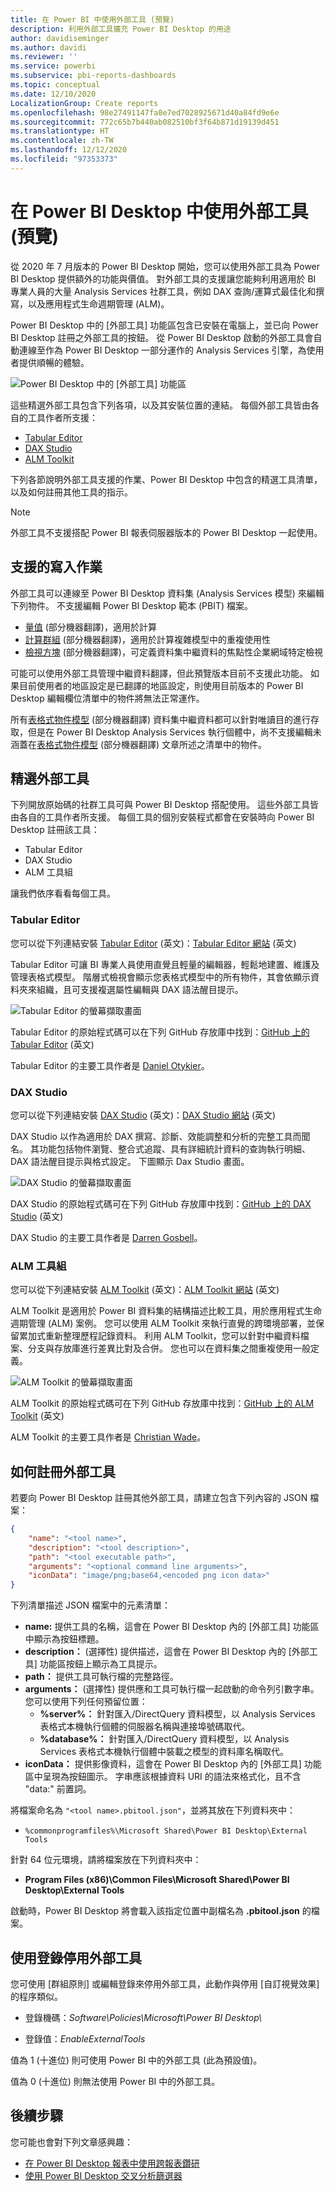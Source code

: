 ```yaml
---
title: 在 Power BI 中使用外部工具 (預覽)
description: 利用外部工具擴充 Power BI Desktop 的用途
author: davidiseminger
ms.author: davidi
ms.reviewer: ''
ms.service: powerbi
ms.subservice: pbi-reports-dashboards
ms.topic: conceptual
ms.date: 12/10/2020
LocalizationGroup: Create reports
ms.openlocfilehash: 98e27491147fa0e7ed7028925671d40a84fd9e6e
ms.sourcegitcommit: 772c65b7b440ab082510bf3f64b871d19139d451
ms.translationtype: HT
ms.contentlocale: zh-TW
ms.lasthandoff: 12/12/2020
ms.locfileid: "97353373"
---
```

# <a name="using-external-tools-in-power-bi-desktop-preview"></a>在 Power BI Desktop 中使用外部工具 (預覽)

從 2020 年 7 月版本的 Power BI Desktop 開始，您可以使用外部工具為 Power BI Desktop 提供額外的功能與價值。 對外部工具的支援讓您能夠利用適用於 BI 專業人員的大量 Analysis Services 社群工具，例如 DAX 查詢/運算式最佳化和撰寫，以及應用程式生命週期管理 (ALM)。

Power BI Desktop 中的 [外部工具] 功能區包含已安裝在電腦上，並已向 Power BI Desktop 註冊之外部工具的按鈕。 從 Power BI Desktop 啟動的外部工具會自動連線至作為 Power BI Desktop 一部分運作的 Analysis Services 引擎，為使用者提供順暢的體驗。

![Power BI Desktop 中的 [外部工具] 功能區](media/desktop-external-tools/desktop-external-tools-01.png)

這些精選外部工具包含下列各項，以及其安裝位置的連結。 每個外部工具皆由各自的工具作者所支援：

* [Tabular Editor](https://tabulareditor.com/)
* [DAX Studio](https://daxstudio.org)
* [ALM Toolkit](http://alm-toolkit.com)


下列各節說明外部工具支援的作業、Power BI Desktop 中包含的精選工具清單，以及如何註冊其他工具的指示。

> [!NOTE]
> 外部工具不支援搭配 Power BI 報表伺服器版本的 Power BI Desktop 一起使用。

## <a name="supported-write-operations"></a>支援的寫入作業

外部工具可以連線至 Power BI Desktop 資料集 (Analysis Services 模型) 來編輯下列物件。 不支援編輯 Power BI Desktop 範本 (PBIT) 檔案。

* [量值](/analysis-services/tabular-models/measures-ssas-tabular) \(部分機器翻譯\)，適用於計算
* [計算群組](/analysis-services/tabular-models/calculation-groups) \(部分機器翻譯\)，適用於計算複雜模型中的重複使用性
* [檢視方塊](/analysis-services/tabular-models/perspectives-ssas-tabular) \(部分機器翻譯\)，可定義資料集中繼資料的焦點性企業網域特定檢視

可能可以使用外部工具管理中繼資料翻譯，但此預覽版本目前不支援此功能。 如果目前使用者的地區設定是已翻譯的地區設定，則使用目前版本的 Power BI Desktop 編輯欄位清單中的物件將無法正常運作。 

所有[表格式物件模型](/analysis-services/tom/introduction-to-the-tabular-object-model-tom-in-analysis-services-amo) \(部分機器翻譯\) 資料集中繼資料都可以針對唯讀目的進行存取，但是在 Power BI Desktop Analysis Services 執行個體中，尚不支援編輯未涵蓋在[表格式物件模型](/analysis-services/tom/introduction-to-the-tabular-object-model-tom-in-analysis-services-amo) \(部分機器翻譯\) 文章所述之清單中的物件。


## <a name="featured-external-tools"></a>精選外部工具

下列開放原始碼的社群工具可與 Power BI Desktop 搭配使用。 這些外部工具皆由各自的工具作者所支援。 每個工具的個別安裝程式都會在安裝時向 Power BI Desktop 註冊該工具：

* Tabular Editor
* DAX Studio
* ALM 工具組

讓我們依序看看每個工具。

### <a name="tabular-editor"></a>Tabular Editor

您可以從下列連結安裝 [Tabular Editor](https://tabulareditor.com/) \(英文\)：[Tabular Editor 網站](https://tabulareditor.com/) \(英文\)

Tabular Editor 可讓 BI 專業人員使用直覺且輕量的編輯器，輕鬆地建置、維護及管理表格式模型。 階層式檢視會顯示您表格式模型中的所有物件，其會依顯示資料夾來組織，且可支援複選屬性編輯與 DAX 語法醒目提示。

![Tabular Editor 的螢幕擷取畫面](media/desktop-external-tools/desktop-external-tools-02.png)

Tabular Editor 的原始程式碼可以在下列 GitHub 存放庫中找到：[GitHub 上的 Tabular Editor](https://github.com/otykier/TabularEditor) \(英文\)

Tabular Editor 的主要工具作者是 [Daniel Otykier](https://www.linkedin.com/in/daniel-otykier-2231876)。


### <a name="dax-studio"></a>DAX Studio

您可以從下列連結安裝 [DAX Studio](https://daxstudio.org) \(英文\)：[DAX Studio 網站](https://daxstudio.org) \(英文\)

DAX Studio 以作為適用於 DAX 撰寫、診斷、效能調整和分析的完整工具而聞名。 其功能包括物件瀏覽、整合式追蹤、具有詳細統計資料的查詢執行明細、DAX 語法醒目提示與格式設定。 下圖顯示 Dax Studio 畫面。 

![DAX Studio 的螢幕擷取畫面](media/desktop-external-tools/desktop-external-tools-03.png)

DAX Studio 的原始程式碼可在下列 GitHub 存放庫中找到：[GitHub 上的 DAX Studio](https://github.com/DaxStudio/DaxStudio) \(英文\)

DAX Studio 的主要工具作者是 [Darren Gosbell](https://www.linkedin.com/in/darrengosbell)。

### <a name="alm-toolkit"></a>ALM 工具組

您可以從下列連結安裝 [ALM Toolkit](http://alm-toolkit.com) \(英文\)：[ALM Toolkit 網站](http://alm-toolkit.com) \(英文\)

ALM Toolkit 是適用於 Power BI 資料集的結構描述比較工具，用於應用程式生命週期管理 (ALM) 案例。 您可以使用 ALM Toolkit 來執行直覺的跨環境部署，並保留累加式重新整理歷程記錄資料。 利用 ALM Toolkit，您可以針對中繼資料檔案、分支與存放庫進行差異比對及合併。 您也可以在資料集之間重複使用一般定義。

![ALM Toolkit 的螢幕擷取畫面](media/desktop-external-tools/desktop-external-tools-04.png)

ALM Toolkit 的原始程式碼可在下列 GitHub 存放庫中找到：[GitHub 上的 ALM Toolkit](https://github.com/microsoft/analysis-services) \(英文\)

ALM Toolkit 的主要工具作者是 [Christian Wade](https://www.linkedin.com/in/christianwade1)。


## <a name="how-to-register-external-tools"></a>如何註冊外部工具

若要向 Power BI Desktop 註冊其他外部工具，請建立包含下列內容的 JSON 檔案：

```json
{
    "name": "<tool name>",
    "description": "<tool description>",
    "path": "<tool executable path>",
    "arguments": "<optional command line arguments>",
    "iconData": "image/png;base64,<encoded png icon data>"
}
```

下列清單描述 JSON 檔案中的元素清單：
 
* **name:** 提供工具的名稱，這會在 Power BI Desktop 內的 [外部工具] 功能區中顯示為按鈕標題。
* **description：** (選擇性) 提供描述，這會在 Power BI Desktop 內的 [外部工具] 功能區按鈕上顯示為工具提示。
* **path：** 提供工具可執行檔的完整路徑。
* **arguments：** (選擇性) 提供應和工具可執行檔一起啟動的命令列引數字串。 您可以使用下列任何預留位置：
    * **%server%：** 針對匯入/DirectQuery 資料模型，以 Analysis Services 表格式本機執行個體的伺服器名稱與連接埠號碼取代。
    * **%database%：** 針對匯入/DirectQuery 資料模型，以 Analysis Services 表格式本機執行個體中裝載之模型的資料庫名稱取代。
* **iconData：** 提供影像資料，這會在 Power BI Desktop 內的 [外部工具] 功能區中呈現為按鈕圖示。 字串應該根據資料 URI 的語法來格式化，且不含 "data:" 前置詞。
 
將檔案命名為 `"<tool name>.pbitool.json"`，並將其放在下列資料夾中：

* `%commonprogramfiles%\Microsoft Shared\Power BI Desktop\External Tools`

針對 64 位元環境，請將檔案放在下列資料夾中：

* **Program Files (x86)\Common Files\Microsoft Shared\Power BI Desktop\External Tools**

啟動時，Power BI Desktop 將會載入該指定位置中副檔名為 **.pbitool.json** 的檔案。

## <a name="disabling-external-tools-using-the-registry"></a>使用登錄停用外部工具

您可使用 [群組原則] 或編輯登錄來停用外部工具，此動作與停用 [自訂視覺效果] 的程序類似。

* 登錄機碼：*Software\Policies\Microsoft\Power BI Desktop\\*

* 登錄值：*EnableExternalTools*

值為 1 (十進位) 則可使用 Power BI 中的外部工具 (此為預設值)。

值為 0 (十進位) 則無法使用 Power BI 中的外部工具。


## <a name="next-steps"></a>後續步驟

您可能也會對下列文章感興趣：

* [在 Power BI Desktop 報表中使用跨報表鑽研](desktop-cross-report-drill-through.md)
* [使用 Power BI Desktop 交叉分析篩選器](../visuals/power-bi-visualization-slicers.md)